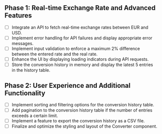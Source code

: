 ## Phase 1: Real-time Exchange Rate and Advanced Features
- [ ] Integrate an API to fetch real-time exchange rates between EUR and USD.
- [ ] Implement error handling for API failures and display appropriate error messages.
- [ ] Implement input validation to enforce a maximum 2% difference between the entered rate and the real rate.
- [ ] Enhance the UI by displaying loading indicators during API requests.
- [ ] Store the conversion history in memory and display the latest 5 entries in the history table.

## Phase 2: User Experience and Additional Functionality
- [ ] Implement sorting and filtering options for the conversion history table.
- [ ] Add pagination to the conversion history table if the number of entries exceeds a certain limit.
- [ ] Implement a feature to export the conversion history as a CSV file.
- [ ] Finalize and optimize the styling and layout of the Converter component.